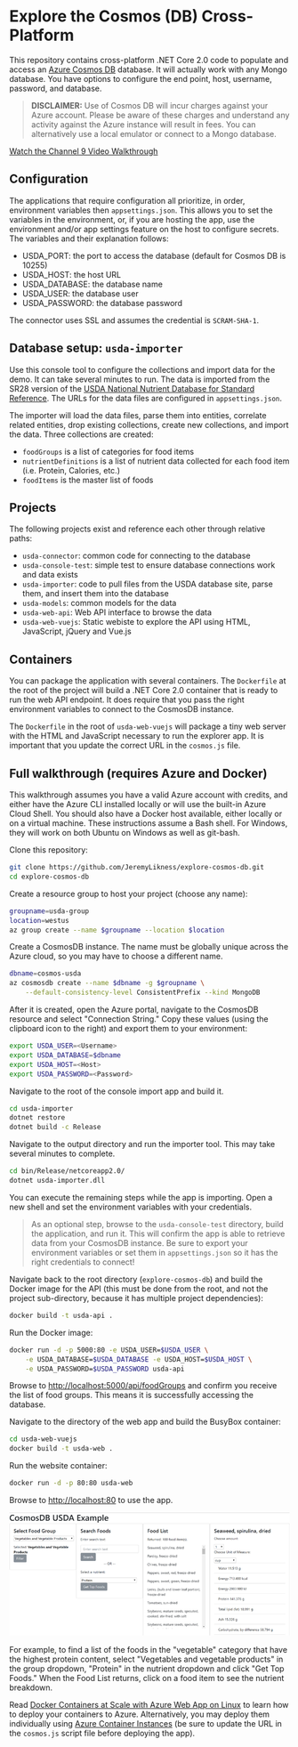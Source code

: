 # Explore the Cosmos (DB) Cross-Platform

This repository contains cross-platform .NET Core 2.0 code to populate and access an [Azure Cosmos DB](https://goo.gl/7vXu26) database. It will actually work with any Mongo database. You have options to configure the end point, host, username, password, and database.

> **DISCLAIMER:**
> Use of Cosmos DB will incur charges against your Azure account. Please be aware of these charges and understand any activity against the Azure instance will result in fees. You can alternatively use a local emulator or connect to a Mongo database.

[Watch the Channel 9 Video Walkthrough](https://jlik.me/b34)

## Configuration

The applications that require configuration all prioritize, in order, environment variables then `appsettings.json`. This allows you to set the variables in the environment, or, if you are hosting the app, use the environment and/or app settings feature on the host to configure secrets. The variables and their explanation follows:

* USDA_PORT: the port to access the database (default for Cosmos DB is 10255)
* USDA_HOST: the host URL
* USDA_DATABASE: the database name
* USDA_USER: the database user
* USDA_PASSWORD: the database password

The connector uses SSL and assumes the credential is `SCRAM-SHA-1`.

## Database setup: `usda-importer`

Use this console tool to configure the collections and import data for the demo. It can take several minutes to run. The data is imported from the SR28 version of the [USDA National Nutrient Database for Standard Reference](https://www.ars.usda.gov/northeast-area/beltsville-md/beltsville-human-nutrition-research-center/nutrient-data-laboratory/docs/usda-national-nutrient-database-for-standard-reference/). The URLs for the data files are configured in `appsettings.json`.

The importer will load the data files, parse them into entities, correlate related entities, drop existing collections, create new collections, and import the data. Three collections are created:

* `foodGroups` is a list of categories for food items
* `nutrientDefinitions` is a list of nutrient data collected for each food item (i.e. Protein, Calories, etc.)
* `foodItems` is the master list of foods

## Projects

The following projects exist and reference each other through relative paths:

* `usda-connector`: common code for connecting to the database
* `usda-console-test`: simple test to ensure database connections work and data exists
* `usda-importer`: code to pull files from the USDA database site, parse them, and insert them into the database
* `usda-models`: common models for the data
* `usda-web-api`: Web API interface to browse the data
* `usda-web-vuejs`: Static webiste to explore the API using HTML, JavaScript, jQuery and Vue.js

## Containers

You can package the application with several containers. The `Dockerfile` at the root of the project will build a .NET Core 2.0 container that is ready to run the web API endpoint. It does require that you pass the right environment variables to connect to the CosmosDB instance.

The `Dockerfile` in the root of `usda-web-vuejs` will package a tiny web server with the HTML and JavaScript necessary to run the explorer app. It is important that you update the correct URL in the `cosmos.js` file.

## Full walkthrough (requires Azure and Docker)

This walkthrough assumes you have a valid Azure account with credits, and either have the Azure CLI installed locally or will use the built-in Azure Cloud Shell. You should also have a Docker host available, either locally or on a virtual machine. These instructions assume a Bash shell. For Windows, they will work on both Ubuntu on Windows as well as git-bash.

Clone this repository:

```bash
git clone https://github.com/JeremyLikness/explore-cosmos-db.git
cd explore-cosmos-db
```

Create a resource group to host your project (choose any name):

```bash
groupname=usda-group
location=westus
az group create --name $groupname --location $location
```

Create a CosmosDB instance. The name must be globally unique across the Azure cloud, so you may have to choose a different name.

```bash
dbname=cosmos-usda
az cosmosdb create --name $dbname -g $groupname \
    --default-consistency-level ConsistentPrefix --kind MongoDB
```

After it is created, open the Azure portal, navigate to the CosmosDB resource and select "Connection String." Copy these values (using the clipboard icon to the right) and export them to your environment:

```bash
export USDA_USER=<Username>
export USDA_DATABASE=$dbname
export USDA_HOST=<Host>
export USDA_PASSWORD=<Password>
```

Navigate to the root of the console import app and build it.

```bash
cd usda-importer
dotnet restore
dotnet build -c Release
```

Navigate to the output directory and run the importer tool. This may take several minutes to complete.

```bash
cd bin/Release/netcoreapp2.0/
dotnet usda-importer.dll
```

You can execute the remaining steps while the app is importing. Open a new shell and set the environment variables with your credentials.

> As an optional step, browse to the `usda-console-test` directory, build the application, and run it. This will confirm the app is able to retrieve data from your CosmosDB instance. Be sure to export your environment variables or set them in `appsettings.json` so it has the right credentials to connect!

Navigate back to the root directory (`explore-cosmos-db`) and build the Docker image for the API (this must be done from the root, and not the project sub-directory, because it has multiple project dependencies):

```bash
docker build -t usda-api .
```

Run the Docker image:

```bash
docker run -d -p 5000:80 -e USDA_USER=$USDA_USER \
    -e USDA_DATABASE=$USDA_DATABASE -e USDA_HOST=$USDA_HOST \
    -e USDA_PASSWORD=$USDA_PASSWORD usda-api
```

Browse to [http://localhost:5000/api/foodGroups](http://localhost:5000/api/foodGroups) and confirm you receive the list of food groups. This means it is successfully accessing the database.

Navigate to the directory of the web app and build the BusyBox container:

```bash
cd usda-web-vuejs
docker build -t usda-web .
```

Run the website container:

```bash
docker run -d -p 80:80 usda-web
```

Browse to [http://localhost:80](http://localhost:80) to use the app.

![USDA Sample Application](./splash.png)

For example, to find a list of the foods in the "vegetable" category that have the highest protein content, select "Vegetables and vegetable products" in the group dropdown, "Protein" in the nutrient dropdown and click "Get Top Foods." When the Food List returns, click on a food item to see the nutrient breakdown.

Read [Docker Containers at Scale with Azure Web App on Linux](https://blog.jeremylikness.com/docker-containers-at-scale-with-azure-web-app-on-linux-da22c03d4ad7) to learn how to deploy your containers to Azure. Alternatively, you may deploy them individually using [Azure Container Instances](https://goo.gl/EBjBLg) (be sure to update the URL in the `cosmos.js` script file before deploying the app).
